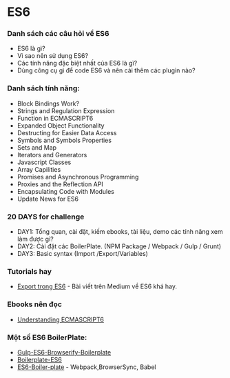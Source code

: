 # ES6

### Danh sách các câu hỏi về ES6
* ES6 là gì?
* Vì sao nên sử dụng ES6?
* Các tính năng đặc biệt nhất của ES6 là gì?
* Dùng công cụ gì để code ES6 và nên cài thêm các plugin nào?

### Danh sách tính năng:
* Block Bindings Work?
* Strings and Regulation Expression
* Function in ECMASCRIPT6
* Expanded Object Functionality
* Destructing for Easier Data Access
* Symbols and Symbols Properties
* Sets and Map
* Iterators and Generators
* Javascript Classes
* Array Capilities
* Promises and Asynchronous Programming
* Proxies and the Reflection API
* Encapsulating Code with Modules
* Update News for ES6

### 20 DAYS for challenge
* DAY1: Tổng quan, cài đặt, kiếm ebooks, tài liệu, demo các tính năng xem làm được gì?
* DAY2: Cài đặt các BoilerPlate. (NPM Package / Webpack / Gulp / Grunt)
* DAY3: Basic syntax (Import /Export/Variables)

### Tutorials hay
* [Export trong ES6](https://medium.com/@timoxley/named-exports-as-the-default-export-api-670b1b554f65) - Bài viết trên Medium về ES6 khá hay.
### Ebooks nên đọc
* [Understanding ECMASCRIPT6](https://leanpub.com/understandinges6/read)

### Một số ES6 BoilerPlate:
* [Gulp-ES6-Browserify-Boilerplate](https://github.com/nvminhtu/gulp-es6-browserify-boilerplate)
* [Boilerplate-ES6](https://github.com/stefanwalther/boilerplate-es6)
* [ES6-Boiler-plate](https://github.com/timwis/es6-boilerplate/issues) - Webpack,BrowserSync, Babel
